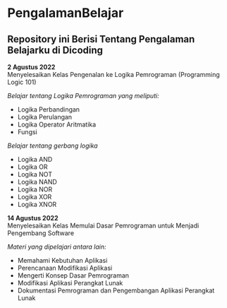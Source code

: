 PengalamanBelajar
==
Repository ini Berisi Tentang Pengalaman Belajarku di Dicoding
--

**2 Agustus 2022**\
Menyelesaikan Kelas Pengenalan ke Logika Pemrograman (Programming Logic 101)

*Belajar tentang Logika Pemrograman yang meliputi:*
- Logika Perbandingan
- Logika Perulangan
- Logika Operator Aritmatika
- Fungsi

*Belajar tentang gerbang logika*
- Logika AND
- Logika OR
- Logika NOT
- Logika NAND
- Logika NOR
- Logika XOR
- Logika XNOR

**14 Agustus 2022**\
Menyelesaikan Kelas Memulai Dasar Pemrograman untuk Menjadi Pengembang Software

*Materi yang dipelajari antara lain:*
- Memahami Kebutuhan Aplikasi
- Perencanaan Modifikasi Aplikasi
- Mengerti Konsep Dasar Pemrograman
- Modifikasi Aplikasi Perangkat Lunak
- Dokumentasi Pemrograman dan Pengembangan Aplikasi Perangkat Lunak

